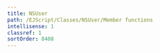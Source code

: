 ```yaml
---
title: NSUser
path: /EJScript/Classes/NSUser/Member functions
intellisense: 1
classref: 1
sortOrder: 8408
---
```





